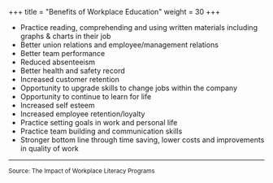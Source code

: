 +++
title = "Benefits of Workplace Education"
weight = 30
+++

- Practice reading, comprehending and using written materials including graphs & charts in their job
- Better union relations and employee/management relations
- Better team performance
- Reduced absenteeism
- Better health and safety record
- Increased customer retention
- Opportunity to upgrade skills to change jobs within the company
- Opportunity to continue to learn for life
- Increased self esteem
- Increased employee retention/loyalty
- Practice setting goals in work and personal life
- Practice team building and communication skills
- Stronger bottom line through time saving, lower costs and improvements in quality of work
  
***

<sup>Source: The Impact of Workplace Literacy Programs</sup>
